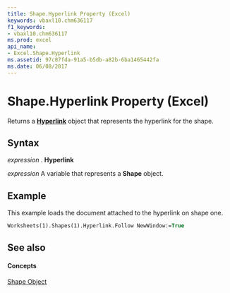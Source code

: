 ```yaml
---
title: Shape.Hyperlink Property (Excel)
keywords: vbaxl10.chm636117
f1_keywords:
- vbaxl10.chm636117
ms.prod: excel
api_name:
- Excel.Shape.Hyperlink
ms.assetid: 97c87fda-91a5-b5db-a82b-6ba1465442fa
ms.date: 06/08/2017
---
```



# Shape.Hyperlink Property (Excel)

Returns a **[Hyperlink](hyperlink-object-excel.md)** object that represents the hyperlink for the shape.


## Syntax

 _expression_ . **Hyperlink**

 _expression_ A variable that represents a **Shape** object.


## Example

This example loads the document attached to the hyperlink on shape one.


```vb
Worksheets(1).Shapes(1).Hyperlink.Follow NewWindow:=True
```


## See also


#### Concepts


[Shape Object](shape-object-excel.md)

